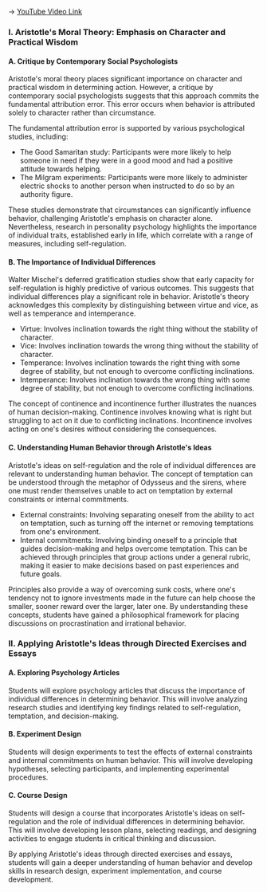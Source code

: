 -> [YouTube Video Link](https://www.youtube.com/watch?v=xp3m7e9T72k&list=PL3F6BC200B2930084&index=11&pp=iAQB)

### I. Aristotle's Moral Theory: Emphasis on Character and Practical Wisdom
#### A. Critique by Contemporary Social Psychologists

Aristotle's moral theory places significant importance on character and practical wisdom in determining action. However, a critique by contemporary social psychologists suggests that this approach commits the fundamental attribution error. This error occurs when behavior is attributed solely to character rather than circumstance.

The fundamental attribution error is supported by various psychological studies, including:

*   The Good Samaritan study: Participants were more likely to help someone in need if they were in a good mood and had a positive attitude towards helping.
*   The Milgram experiments: Participants were more likely to administer electric shocks to another person when instructed to do so by an authority figure.

These studies demonstrate that circumstances can significantly influence behavior, challenging Aristotle's emphasis on character alone. Nevertheless, research in personality psychology highlights the importance of individual traits, established early in life, which correlate with a range of measures, including self-regulation.

#### B. The Importance of Individual Differences

Walter Mischel's deferred gratification studies show that early capacity for self-regulation is highly predictive of various outcomes. This suggests that individual differences play a significant role in behavior. Aristotle's theory acknowledges this complexity by distinguishing between virtue and vice, as well as temperance and intemperance.

*   Virtue: Involves inclination towards the right thing without the stability of character.
*   Vice: Involves inclination towards the wrong thing without the stability of character.
*   Temperance: Involves inclination towards the right thing with some degree of stability, but not enough to overcome conflicting inclinations.
*   Intemperance: Involves inclination towards the wrong thing with some degree of stability, but not enough to overcome conflicting inclinations.

The concept of continence and incontinence further illustrates the nuances of human decision-making. Continence involves knowing what is right but struggling to act on it due to conflicting inclinations. Incontinence involves acting on one's desires without considering the consequences.

#### C. Understanding Human Behavior through Aristotle's Ideas

Aristotle's ideas on self-regulation and the role of individual differences are relevant to understanding human behavior. The concept of temptation can be understood through the metaphor of Odysseus and the sirens, where one must render themselves unable to act on temptation by external constraints or internal commitments.

*   External constraints: Involving separating oneself from the ability to act on temptation, such as turning off the internet or removing temptations from one's environment.
*   Internal commitments: Involving binding oneself to a principle that guides decision-making and helps overcome temptation. This can be achieved through principles that group actions under a general rubric, making it easier to make decisions based on past experiences and future goals.

Principles also provide a way of overcoming sunk costs, where one's tendency not to ignore investments made in the future can help choose the smaller, sooner reward over the larger, later one. By understanding these concepts, students have gained a philosophical framework for placing discussions on procrastination and irrational behavior.

### II. Applying Aristotle's Ideas through Directed Exercises and Essays
#### A. Exploring Psychology Articles

Students will explore psychology articles that discuss the importance of individual differences in determining behavior. This will involve analyzing research studies and identifying key findings related to self-regulation, temptation, and decision-making.

#### B. Experiment Design

Students will design experiments to test the effects of external constraints and internal commitments on human behavior. This will involve developing hypotheses, selecting participants, and implementing experimental procedures.

#### C. Course Design

Students will design a course that incorporates Aristotle's ideas on self-regulation and the role of individual differences in determining behavior. This will involve developing lesson plans, selecting readings, and designing activities to engage students in critical thinking and discussion.

By applying Aristotle's ideas through directed exercises and essays, students will gain a deeper understanding of human behavior and develop skills in research design, experiment implementation, and course development.